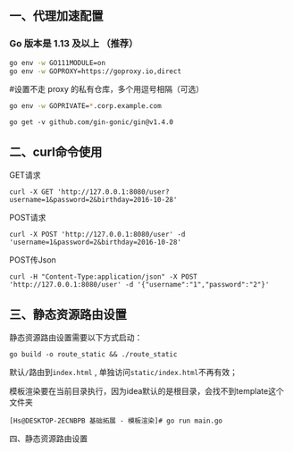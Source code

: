 ## 一、代理加速配置

### Go 版本是 1.13 及以上 （推荐）

```bash
go env -w GO111MODULE=on
go env -w GOPROXY=https://goproxy.io,direct
```

\#设置不走 proxy 的私有仓库，多个用逗号相隔（可选）

```bash
go env -w GOPRIVATE=*.corp.example.com
```

```shell
go get -v github.com/gin-gonic/gin@v1.4.0
```

## 二、curl命令使用

GET请求

```shell
curl -X GET 'http://127.0.0.1:8080/user?username=1&password=2&birthday=2016-10-28'
```
POST请求

```shell
curl -X POST 'http://127.0.0.1:8080/user' -d 'username=1&password=2&birthday=2016-10-28'
```

POST传Json

```shell
curl -H "Content-Type:application/json" -X POST 'http://127.0.0.1:8080/user' -d '{"username":"1","password":"2"}'
```

## 三、静态资源路由设置

静态资源路由设置需要以下方式启动：

```
go build -o route_static && ./route_static
```

默认`/`路由到`index.html` , 单独访问`static/index.html`不再有效；



 模板渲染要在当前目录执行，因为idea默认的是根目录，会找不到template这个文件夹

```
[Hs@DESKTOP-2ECNBPB 基础拓展 - 模板渲染]# go run main.go
```

四、静态资源路由设置